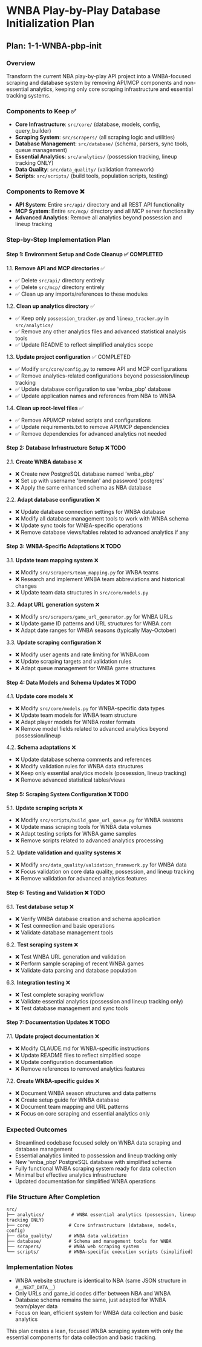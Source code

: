 # WNBA Play-by-Play Database Initialization Plan
## Plan: 1-1-WNBA-pbp-init

### Overview
Transform the current NBA play-by-play API project into a WNBA-focused scraping and database system by removing API/MCP components and non-essential analytics, keeping only core scraping infrastructure and essential tracking systems.

### Components to Keep ✅
- **Core Infrastructure**: `src/core/` (database, models, config, query_builder)
- **Scraping System**: `src/scrapers/` (all scraping logic and utilities)
- **Database Management**: `src/database/` (schema, parsers, sync tools, queue management)
- **Essential Analytics**: `src/analytics/` (possession tracking, lineup tracking ONLY)
- **Data Quality**: `src/data_quality/` (validation framework)
- **Scripts**: `src/scripts/` (build tools, population scripts, testing)

### Components to Remove ❌
- **API System**: Entire `src/api/` directory and all REST API functionality
- **MCP System**: Entire `src/mcp/` directory and all MCP server functionality
- **Advanced Analytics**: Remove all analytics beyond possession and lineup tracking

### Step-by-Step Implementation Plan

#### Step 1: Environment Setup and Code Cleanup ✅ COMPLETED
1.1. **Remove API and MCP directories** ✅
   - ✅ Delete `src/api/` directory entirely
   - ✅ Delete `src/mcp/` directory entirely
   - ✅ Clean up any imports/references to these modules

1.2. **Clean up analytics directory** ✅
   - ✅ Keep only `possession_tracker.py` and `lineup_tracker.py` in `src/analytics/`
   - ✅ Remove any other analytics files and advanced statistical analysis tools
   - ✅ Update README to reflect simplified analytics scope

1.3. **Update project configuration** ✅ COMPLETED
   - ✅ Modify `src/core/config.py` to remove API and MCP configurations
   - ✅ Remove analytics-related configurations beyond possession/lineup tracking
   - ✅ Update database configuration to use 'wnba_pbp' database
   - ✅ Update application names and references from NBA to WNBA

1.4. **Clean up root-level files** ✅
   - ✅ Remove API/MCP related scripts and configurations
   - ✅ Update requirements.txt to remove API/MCP dependencies
   - ✅ Remove dependencies for advanced analytics not needed

#### Step 2: Database Infrastructure Setup ❌ TODO
2.1. **Create WNBA database** ❌
   - ❌ Create new PostgreSQL database named 'wnba_pbp'
   - ❌ Set up with username 'brendan' and password 'postgres'
   - ❌ Apply the same enhanced schema as NBA database

2.2. **Adapt database configuration** ❌
   - ❌ Update database connection settings for WNBA database
   - ❌ Modify all database management tools to work with WNBA schema
   - ❌ Update sync tools for WNBA-specific operations
   - ❌ Remove database views/tables related to advanced analytics if any

#### Step 3: WNBA-Specific Adaptations ❌ TODO
3.1. **Update team mapping system** ❌
   - ❌ Modify `src/scrapers/team_mapping.py` for WNBA teams
   - ❌ Research and implement WNBA team abbreviations and historical changes
   - ❌ Update team data structures in `src/core/models.py`

3.2. **Adapt URL generation system** ❌
   - ❌ Modify `src/scrapers/game_url_generator.py` for WNBA URLs
   - ❌ Update game ID patterns and URL structures for WNBA.com
   - ❌ Adapt date ranges for WNBA seasons (typically May-October)

3.3. **Update scraping configuration** ❌
   - ❌ Modify user agents and rate limiting for WNBA.com
   - ❌ Update scraping targets and validation rules
   - ❌ Adapt queue management for WNBA game structures

#### Step 4: Data Models and Schema Updates ❌ TODO
4.1. **Update core models** ❌
   - ❌ Modify `src/core/models.py` for WNBA-specific data types
   - ❌ Update team models for WNBA team structure
   - ❌ Adapt player models for WNBA roster formats
   - ❌ Remove model fields related to advanced analytics beyond possession/lineup

4.2. **Schema adaptations** ❌
   - ❌ Update database schema comments and references
   - ❌ Modify validation rules for WNBA data structures
   - ❌ Keep only essential analytics models (possession, lineup tracking)
   - ❌ Remove advanced statistical tables/views

#### Step 5: Scraping System Configuration ❌ TODO
5.1. **Update scraping scripts** ❌
   - ❌ Modify `src/scripts/build_game_url_queue.py` for WNBA seasons
   - ❌ Update mass scraping tools for WNBA data volumes
   - ❌ Adapt testing scripts for WNBA game samples
   - ❌ Remove scripts related to advanced analytics processing

5.2. **Update validation and quality systems** ❌
   - ❌ Modify `src/data_quality/validation_framework.py` for WNBA data
   - ❌ Focus validation on core data quality, possession, and lineup tracking
   - ❌ Remove validation for advanced analytics features

#### Step 6: Testing and Validation ❌ TODO
6.1. **Test database setup** ❌
   - ❌ Verify WNBA database creation and schema application
   - ❌ Test connection and basic operations
   - ❌ Validate database management tools

6.2. **Test scraping system** ❌
   - ❌ Test WNBA URL generation and validation
   - ❌ Perform sample scraping of recent WNBA games
   - ❌ Validate data parsing and database population

6.3. **Integration testing** ❌
   - ❌ Test complete scraping workflow
   - ❌ Validate essential analytics (possession and lineup tracking only)
   - ❌ Test database management and sync tools

#### Step 7: Documentation Updates ❌ TODO
7.1. **Update project documentation** ❌
   - ❌ Modify CLAUDE.md for WNBA-specific instructions
   - ❌ Update README files to reflect simplified scope
   - ❌ Update configuration documentation
   - ❌ Remove references to removed analytics features

7.2. **Create WNBA-specific guides** ❌
   - ❌ Document WNBA season structures and data patterns
   - ❌ Create setup guide for WNBA database
   - ❌ Document team mapping and URL patterns
   - ❌ Focus on core scraping and essential analytics only

### Expected Outcomes
- Streamlined codebase focused solely on WNBA data scraping and database management
- Essential analytics limited to possession and lineup tracking only
- New 'wnba_pbp' PostgreSQL database with simplified schema
- Fully functional WNBA scraping system ready for data collection
- Minimal but effective analytics infrastructure
- Updated documentation for simplified WNBA operations

### File Structure After Completion
```
src/
├── analytics/          # WNBA essential analytics (possession, lineup tracking ONLY)
├── core/              # Core infrastructure (database, models, config)
├── data_quality/      # WNBA data validation
├── database/          # Schema and management tools for WNBA
├── scrapers/          # WNBA web scraping system
└── scripts/           # WNBA-specific execution scripts (simplified)
```

### Implementation Notes
- WNBA website structure is identical to NBA (same JSON structure in `#__NEXT_DATA__`)
- Only URLs and game_id codes differ between NBA and WNBA
- Database schema remains the same, just adapted for WNBA team/player data
- Focus on lean, efficient system for WNBA data collection and basic analytics

This plan creates a lean, focused WNBA scraping system with only the essential components for data collection and basic tracking.